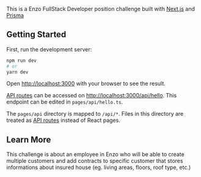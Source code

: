 This is a Enzo FullStack Developer position challenge built with [Next.js](https://nextjs.org/) and [Prisma](https://www.prisma.io/)

## Getting Started

First, run the development server:

```bash
npm run dev
# or
yarn dev
```

Open [http://localhost:3000](http://localhost:3000) with your browser to see the result.

[API routes](https://nextjs.org/docs/api-routes/introduction) can be accessed on [http://localhost:3000/api/hello](http://localhost:3000/api/hello). This endpoint can be edited in `pages/api/hello.ts`.

The `pages/api` directory is mapped to `/api/*`. Files in this directory are treated as [API routes](https://nextjs.org/docs/api-routes/introduction) instead of React pages.

## Learn More

This challenge is about an employee in Enzo who will be able to create multiple customers and add contracts to specific customer that stores informations about insured house (eg. living areas, floors, roof type, etc.)
